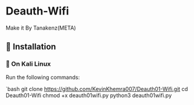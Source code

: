 # Deauth-Wifi
Make it By Tanakenz(META)
## 🔧 Installation  

### 🔹 On Kali Linux
Run the following commands:

`bash
git clone https://github.com/KevinKhemra007/Deauth01-Wifi.git
cd Deauth01-Wifi
chmod +x deauth01wifi.py
python3 deauth01wifi.py
